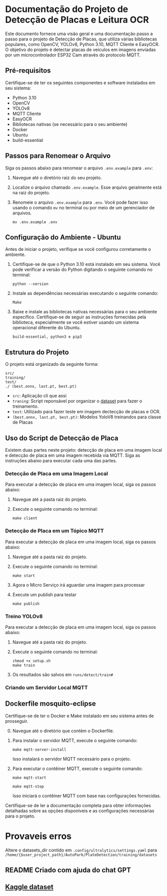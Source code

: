 # Documentação do Projeto de Detecção de Placas e Leitura OCR 

Este documento fornece uma visão geral e uma documentação passo a passo para o projeto de Detecção de Placas, que utiliza várias bibliotecas populares, como OpenCV, YOLOv8, Python 3.10, MQTT Cliente e EasyOCR. O objetivo do projeto é detectar placas de veículos em imagens enviadas por um microcontrolador ESP32 Cam através do protocolo MQTT.

## Pré-requisitos

Certifique-se de ter os seguintes componentes e software instalados em seu sistema:

- Python 3.10
- OpenCV
- YOLOv8
- MQTT Cliente
- EasyOCR
- Bibliotecas nativas (se necessário para o seu ambiente)
- Docker
- Ubuntu
- build-essential

## Passos para Renomear o Arquivo

Siga os passos abaixo para renomear o arquivo `.env.example` para `.env`:

1. Navegue até o diretório raiz do seu projeto.

2. Localize o arquivo chamado `.env.example`. Esse arquivo geralmente está na raiz do projeto.

3. Renomeie o arquivo `.env.example` para `.env`. Você pode fazer isso usando o comando `mv` no terminal ou por meio de um gerenciador de arquivos.

   ```
   mv .env.example .env
   ```

## Configuração do Ambiente - Ubuntu

Antes de iniciar o projeto, verifique se você configurou corretamente o ambiente. 

1. Certifique-se de que o Python 3.10 está instalado em seu sistema. Você pode verificar a versão do Python digitando o seguinte comando no terminal:

   ```
   python --version
   ```

2. Instale as dependências necessárias executando o seguinte comando:

   ```
   Make
   ```

3. Baixe e instale as bibliotecas nativas necessárias para o seu ambiente específico. Certifique-se de seguir as instruções fornecidas pela biblioteca, especialmente se você estiver usando um sistema operacional diferente do Ubuntu.
    ```
    build-essential, python3 e pip3 
    ``` 


## Estrutura do Projeto

O projeto está organizado da seguinte forma:

```
src/
training/
test/
./ (best.onnx, last.pt, best.pt)
```

- `src`: Aplicação cli que assi
- `traning`: Script reponsável por organizar o [dataset](https://www.kaggle.com/datasets/scholngusmaximus/numberplate-bounding-box-india-eu-brazil-us?select=indian_eu_br_us.csv) para fazer o treinamento.
- `test`: Utilizado para fazer teste em imagem dectecção de placas e OCR.
- `(best.onnx, last.pt, best.pt)`: Modelos YoloV8 treinandos para classe de Placas 


## Uso do Script de Detecção de Placa

Existem duas partes neste projeto: detecção de placa em uma imagem local e detecção de placa em uma imagem recebida via MQTT. Siga as instruções abaixo para executar cada uma das partes.

### Detecção de Placa em uma Imagem Local

Para executar a detecção de placa em uma imagem local, siga os passos abaixo:

1. Navegue até a pasta raiz do projeto.

2. Execute o seguinte comando no terminal:

   ```
   make client
   ```

### Detecção de Placa em um Tópico MQTT
Para executar a detecção de placa em uma imagem local, siga os passos abaixo:

1. Navegue até a pasta raiz do projeto.

2. Execute o seguinte comando no terminal:

   ```
   make start
   ```
3. Agora o Micro Serviço irá aguardar uma imagem para processar

4. Execute um publish para testar 
   ```
   make publish
   ```

### Treino YOLOv8
Para executar a detecção de placa em uma imagem local, siga os passos abaixo:

1. Navegue até a pasta raiz do projeto.

2. Execute o seguinte comando no terminal:

   ```
   chmod +x setup.sh
   make train
   ```
3. Os resultados são salvos em `runs/detect/train#`

### Criando um Servidor Local MQTT


## Dockerfile mosquito-eclipse

Certifique-se de ter o Docker e Make instalado em seu sistema antes de prosseguir.

0. Navegue até o diretório que contém o Dockerfile.

1. Para instalar o servidor MQTT, execute o seguinte comando:

   ```
   make mqtt-server-install
   ```

   Isso instalará o servidor MQTT necessário para o projeto.

2. Para executar o contêiner MQTT, execute o seguinte comando:

   ```
   make mqtt-start
   ```
   ```
   make mqtt-stop
   ```
   Isso iniciará o contêiner MQTT com base nas configurações fornecidas.

Certifique-se de ler a documentação completa para obter informações detalhadas sobre as opções disponíveis e as configurações necessárias para o projeto.

# Provaveis erros

Altere o datasets_dir contido em `.config/ultralytics/settings.yaml` para `/home/{$user_project_path}/AutoPark/PlateDetection/training/datasets`


## README Criado com ajuda do chat GPT

## [Kaggle dataset](https://www.kaggle.com/datasets/scholngusmaximus/numberplate-bounding-box-india-eu-brazil-us?select=indian_eu_br_us.csv)